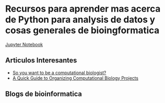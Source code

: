 # Recursos para aprender mas acerca de Python para analysis de datos y cosas generales de bioingformatica

[Jupyter Notebook](https://www.datacamp.com/community/tutorials/tutorial-jupyter-notebook)


## Articulos Interesantes

+ [So you want to be a computational biologist?](https://www.nature.com/articles/nbt.2740)
+ [A Quick Guide to Organizing Computational Biology Projects](http://journals.plos.org/ploscompbiol/article?id=10.1371/journal.pcbi.1000424)

 ## Blogs de bioinformatica

 
